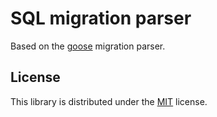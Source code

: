 # SQL migration parser

Based on the [goose](https://bitbucket.org/liamstask/goose) migration parser.

## License

This library is distributed under the [MIT](LICENSE) license.
